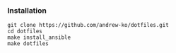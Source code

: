 ### Installation
    git clone https://github.com/andrew-ko/dotfiles.git
    cd dotfiles
    make install_ansible
    make dotfiles
